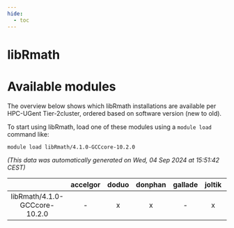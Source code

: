 ```yaml
---
hide:
  - toc
---
```


libRmath
========

# Available modules


The overview below shows which libRmath installations are available per HPC-UGent Tier-2cluster, ordered based on software version (new to old).

To start using libRmath, load one of these modules using a `module load` command like:

```shell
module load libRmath/4.1.0-GCCcore-10.2.0
```

*(This data was automatically generated on Wed, 04 Sep 2024 at 15:51:42 CEST)*  

| |accelgor|doduo|donphan|gallade|joltik|shinx|skitty|
| :---: | :---: | :---: | :---: | :---: | :---: | :---: | :---: |
|libRmath/4.1.0-GCCcore-10.2.0|-|x|x|-|x|-|x|
